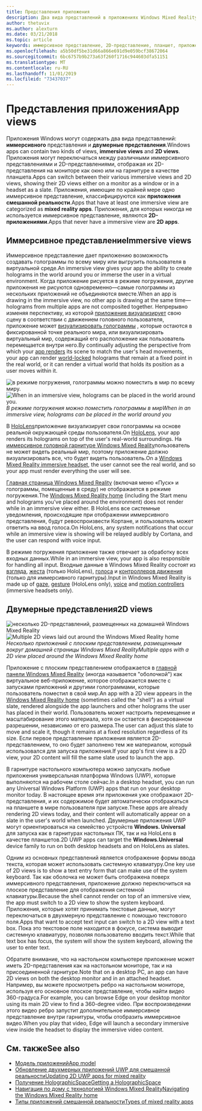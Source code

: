 ```yaml
---
title: Представления приложения
description: Два вида представлений в приложениях Windows Mixed Reality — это иммерсивное представление и 2D-представления.
author: thetuvix
ms.author: alexturn
ms.date: 03/21/2018
ms.topic: article
keywords: иммерсивное представление, 2D-представление, планшет, приложение
ms.openlocfilehash: a5b50df5be31d66a866e691d9e059bcf38672064
ms.sourcegitcommit: 6bc6757b9b273a63f260f1716c944603dfa51151
ms.translationtype: MT
ms.contentlocale: ru-RU
ms.lasthandoff: 11/01/2019
ms.locfileid: "73437037"
---
```

# <a name="app-views"></a><span data-ttu-id="aa3aa-104">Представления приложения</span><span class="sxs-lookup"><span data-stu-id="aa3aa-104">App views</span></span>

<span data-ttu-id="aa3aa-105">Приложения Windows могут содержать два вида представлений: **иммерсивного** представления и **двумерные представления**.</span><span class="sxs-lookup"><span data-stu-id="aa3aa-105">Windows apps can contain two kinds of views, **immersive views** and **2D views**.</span></span> <span data-ttu-id="aa3aa-106">Приложения могут переключаться между различными иммерсивного представлениями и 2D-представлениями, отображая их 2D-представления на мониторе как окно или на гарнитуре в качестве планшета.</span><span class="sxs-lookup"><span data-stu-id="aa3aa-106">Apps can switch between their various immersive views and 2D views, showing their 2D views either on a monitor as a window or in a headset as a slate.</span></span> <span data-ttu-id="aa3aa-107">Приложения, имеющие по крайней мере одно иммерсивное представление, классифицируются как **приложения смешанной реальности**.</span><span class="sxs-lookup"><span data-stu-id="aa3aa-107">Apps that have at least one immersive view are categorized as **mixed reality apps**.</span></span> <span data-ttu-id="aa3aa-108">Приложения, для которых никогда не используется иммерсивное представление, являются **2D-приложениями**.</span><span class="sxs-lookup"><span data-stu-id="aa3aa-108">Apps that never have a immersive view are **2D apps**.</span></span>

## <a name="immersive-views"></a><span data-ttu-id="aa3aa-109">Иммерсивное представление</span><span class="sxs-lookup"><span data-stu-id="aa3aa-109">Immersive views</span></span>

<span data-ttu-id="aa3aa-110">Иммерсивное представление дает приложению возможность создавать голограммы по всему миру или выгрузить пользователя в виртуальной среде.</span><span class="sxs-lookup"><span data-stu-id="aa3aa-110">An immersive view gives your app the ability to create holograms in the world around you or immerse the user in a virtual environment.</span></span> <span data-ttu-id="aa3aa-111">Когда приложение рисуется в режиме погружения, другие приложения не рисуются одновременно&mdash;самые голограммы из нескольких приложений не объединяются вместе.</span><span class="sxs-lookup"><span data-stu-id="aa3aa-111">When an app is drawing in the immersive view, no other app is drawing at the same time&mdash;holograms from multiple apps are not composited together.</span></span> <span data-ttu-id="aa3aa-112">Непрерывно изменяя перспективу, из которой [приложение визуализирует](rendering.md) свою сцену в соответствии с движением головного пользователя, приложение может [визуализировать голограммы](coordinate-systems.md) , которые остаются в фиксированной точке реального мира, или визуализировать виртуальный мир, содержащий его расположение как пользователь перемещается внутри него.</span><span class="sxs-lookup"><span data-stu-id="aa3aa-112">By continually adjusting the perspective from which your [app renders](rendering.md) its scene to match the user's head movements, your app can render [world-locked](coordinate-systems.md) holograms that remain at a fixed point in the real world, or it can render a virtual world that holds its position as a user moves within it.</span></span>

<span data-ttu-id="aa3aa-113">![в режиме погружения, голограммы можно поместить в мир по всему миру.](images/designoverview-940px.jpg)</span><span class="sxs-lookup"><span data-stu-id="aa3aa-113">![When in an immersive view, holograms can be placed in the world around you.](images/designoverview-940px.jpg)</span></span><br>
<span data-ttu-id="aa3aa-114">*В режиме погружения можно поместить голограммы в мир*</span><span class="sxs-lookup"><span data-stu-id="aa3aa-114">*When in an immersive view, holograms can be placed in the world around you*</span></span>

<span data-ttu-id="aa3aa-115">В [HoloLens](hololens-hardware-details.md)приложение визуализирует свои голограммы на основе реальной окружающей среды пользователя.</span><span class="sxs-lookup"><span data-stu-id="aa3aa-115">On [HoloLens](hololens-hardware-details.md), your app renders its holograms on top of the user's real-world surroundings.</span></span> <span data-ttu-id="aa3aa-116">На [иммерсивное головной гарнитуре Windows Mixed Reality](immersive-headset-hardware-details.md)пользователь не может видеть реальный мир, поэтому приложение должно визуализировать все, что будет видеть пользователь.</span><span class="sxs-lookup"><span data-stu-id="aa3aa-116">On a [Windows Mixed Reality immersive headset](immersive-headset-hardware-details.md), the user cannot see the real world, and so your app must render everything the user will see.</span></span>

<span data-ttu-id="aa3aa-117">[Главная страница Windows Mixed Reality](navigating-the-windows-mixed-reality-home.md) (включая меню «Пуск» и голограммы, помещенные в среду) не отображается в режиме погружения.</span><span class="sxs-lookup"><span data-stu-id="aa3aa-117">The [Windows Mixed Reality home](navigating-the-windows-mixed-reality-home.md) (including the Start menu and holograms you've placed around the environment) does not render while in an immersive view either.</span></span> <span data-ttu-id="aa3aa-118">В HoloLens все системные уведомления, происходящие при отображении иммерсивного представления, будут ревоспроизвести Кортане, и пользователь может ответить на ввод голоса.</span><span class="sxs-lookup"><span data-stu-id="aa3aa-118">On HoloLens, any system notifications that occur while an immersive view is showing will be relayed audibly by Cortana, and the user can respond with voice input.</span></span>

<span data-ttu-id="aa3aa-119">В режиме погружения приложение также отвечает за обработку всех входных данных.</span><span class="sxs-lookup"><span data-stu-id="aa3aa-119">While in an immersive view, your app is also responsible for handling all input.</span></span> <span data-ttu-id="aa3aa-120">Входные данные в Windows Mixed Reality состоят из [взгляда](gaze-and-commit.md), [жеста](gaze-and-commit.md#composite-gestures) (только HoloLens), [голоса](voice-input.md) и [контроллеров движения](motion-controllers.md) (только для иммерсивного гарнитуры).</span><span class="sxs-lookup"><span data-stu-id="aa3aa-120">Input in Windows Mixed Reality is made up of [gaze](gaze-and-commit.md), [gesture](gaze-and-commit.md#composite-gestures) (HoloLens only), [voice](voice-input.md) and [motion controllers](motion-controllers.md) (immersive headsets only).</span></span>

## <a name="2d-views"></a><span data-ttu-id="aa3aa-121">Двумерные представления</span><span class="sxs-lookup"><span data-stu-id="aa3aa-121">2D views</span></span>

<span data-ttu-id="aa3aa-122">![несколько 2D-представлений, размещенных на домашней](images/teleportation-940px.png) Windows Mixed Reality</span><span class="sxs-lookup"><span data-stu-id="aa3aa-122">![Multiple 2D views laid out around the Windows Mixed Reality home](images/teleportation-940px.png)</span></span><br>
<span data-ttu-id="aa3aa-123">*Несколько приложений с плоским представлением, размещенным вокруг домашней страницы Windows Mixed Reality*</span><span class="sxs-lookup"><span data-stu-id="aa3aa-123">*Multiple apps with a 2D view placed around the Windows Mixed Reality home*</span></span>

<span data-ttu-id="aa3aa-124">Приложение с плоским представлением отображается в [главной панели Windows Mixed Reality](navigating-the-windows-mixed-reality-home.md) (иногда называется "оболочкой") как виртуальное веб-приложение, которое отображается вместе с запусками приложений и другими голограммами, которые пользователь поместил в свой мир.</span><span class="sxs-lookup"><span data-stu-id="aa3aa-124">An app with a 2D view appears in the [Windows Mixed Reality home](navigating-the-windows-mixed-reality-home.md) (sometimes called the "shell") as a virtual slate, rendered alongside the app launchers and other holograms the user has placed in their world.</span></span> <span data-ttu-id="aa3aa-125">Пользователь может настроить перемещение и масштабирование этого материала, хотя он остается в фиксированном разрешении, независимо от его размера.</span><span class="sxs-lookup"><span data-stu-id="aa3aa-125">The user can adjust this slate to move and scale it, though it remains at a fixed resolution regardless of its size.</span></span> <span data-ttu-id="aa3aa-126">Если первое представление приложения является 2D-представлением, то оно будет заполнено тем же материалом, который использовался для запуска приложения.</span><span class="sxs-lookup"><span data-stu-id="aa3aa-126">If your app's first view is a 2D view, your 2D content will fill the same slate used to launch the app.</span></span>

<span data-ttu-id="aa3aa-127">В гарнитуре настольного компьютера можно запускать любые приложения универсальная платформа Windows (UWP), которые выполняются на рабочем столе сейчас.</span><span class="sxs-lookup"><span data-stu-id="aa3aa-127">In a desktop headset, you can run any Universal Windows Platform (UWP) apps that run on your desktop monitor today.</span></span> <span data-ttu-id="aa3aa-128">В настоящее время эти приложения уже отображают 2D-представления, и их содержимое будет автоматически отображаться на планшете в мире пользователя при запуске.</span><span class="sxs-lookup"><span data-stu-id="aa3aa-128">These apps are already rendering 2D views today, and their content will automatically appear on a slate in the user's world when launched.</span></span> <span data-ttu-id="aa3aa-129">Двумерные приложения UWP могут ориентироваться на семейство устройств **Windows. Universal** для запуска как в гарнитурах настольных ПК, так и на HoloLens в качестве планшетов.</span><span class="sxs-lookup"><span data-stu-id="aa3aa-129">2D UWP apps can target the **Windows.Universal** device family to run on both desktop headsets and on HoloLens as slates.</span></span>

<span data-ttu-id="aa3aa-130">Одним из основных представлений является отображение формы ввода текста, которая может использовать системную клавиатуру.</span><span class="sxs-lookup"><span data-stu-id="aa3aa-130">One key use of 2D views is to show a text entry form that can make use of the system keyboard.</span></span> <span data-ttu-id="aa3aa-131">Так как оболочка не может быть отображена поверх иммерсивного представления, приложение должно переключиться на плоское представление для отображения системной клавиатуры.</span><span class="sxs-lookup"><span data-stu-id="aa3aa-131">Because the shell cannot render on top of an immersive view, the app must switch to a 2D view to show the system keyboard.</span></span> <span data-ttu-id="aa3aa-132">Приложения, которые хотят принимать текстовые данные, могут переключаться в двухмерную представление с помощью текстового поля.</span><span class="sxs-lookup"><span data-stu-id="aa3aa-132">Apps that want to accept text input can switch to a 2D view with a text box.</span></span> <span data-ttu-id="aa3aa-133">Пока это текстовое поле находится в фокусе, система выводит системную клавиатуру, позволяя пользователю вводить текст.</span><span class="sxs-lookup"><span data-stu-id="aa3aa-133">While that text box has focus, the system will show the system keyboard, allowing the user to enter text.</span></span>

<span data-ttu-id="aa3aa-134">Обратите внимание, что на настольном компьютере приложение может иметь 2D-представления как на настольном мониторе, так и на присоединенной гарнитуре.</span><span class="sxs-lookup"><span data-stu-id="aa3aa-134">Note that on a desktop PC, an app can have 2D views on both the desktop monitor and in an attached headset.</span></span> <span data-ttu-id="aa3aa-135">Например, вы можете просмотреть ребро на настольном мониторе, используя его основное плоское представление, чтобы найти видео 360-градуса.</span><span class="sxs-lookup"><span data-stu-id="aa3aa-135">For example, you can browse Edge on your desktop monitor using its main 2D view to find a 360-degree video.</span></span> <span data-ttu-id="aa3aa-136">При воспроизведении этого видео ребро запустит дополнительное иммерсивное представление внутри гарнитуры, чтобы отобразить иммерсивное видео.</span><span class="sxs-lookup"><span data-stu-id="aa3aa-136">When you play that video, Edge will launch a secondary immersive view inside the headset to display the immersive video content.</span></span>

## <a name="see-also"></a><span data-ttu-id="aa3aa-137">См. также</span><span class="sxs-lookup"><span data-stu-id="aa3aa-137">See also</span></span>

* [<span data-ttu-id="aa3aa-138">Модель приложений</span><span class="sxs-lookup"><span data-stu-id="aa3aa-138">App model</span></span>](app-model.md)
* [<span data-ttu-id="aa3aa-139">Обновление двухмерных приложений UWP для смешанной реальности</span><span class="sxs-lookup"><span data-stu-id="aa3aa-139">Updating 2D UWP apps for mixed reality</span></span>](building-2d-apps.md)
* [<span data-ttu-id="aa3aa-140">Получение HolographicSpace</span><span class="sxs-lookup"><span data-stu-id="aa3aa-140">Getting a HolographicSpace</span></span>](getting-a-holographicspace.md)
* [<span data-ttu-id="aa3aa-141">Навигация по дому с технологией Windows Mixed Reality</span><span class="sxs-lookup"><span data-stu-id="aa3aa-141">Navigating the Windows Mixed Reality home</span></span>](navigating-the-windows-mixed-reality-home.md)
* [<span data-ttu-id="aa3aa-142">Типы приложений смешанной реальности</span><span class="sxs-lookup"><span data-stu-id="aa3aa-142">Types of mixed reality apps</span></span>](types-of-mixed-reality-apps.md)
